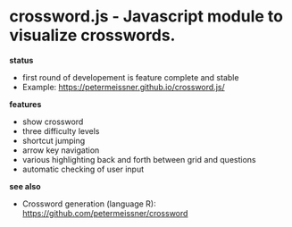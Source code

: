 # crossword.js - Javascript module to visualize crosswords. 

**status**
- first round of developement is feature complete and stable
- Example: https://petermeissner.github.io/crossword.js/

**features**
- show crossword
- three difficulty levels
- shortcut jumping
- arrow key navigation
- various highlighting back and forth between grid and questions
- automatic checking of user input


**see also**
- Crossword generation (language R): https://github.com/petermeissner/crossword








